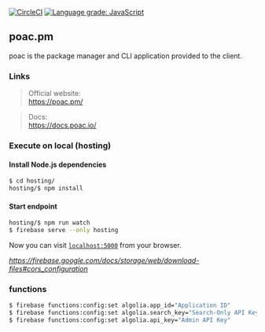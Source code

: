 [![CircleCI](https://circleci.com/gh/poacpm/poac.pm.svg?style=shield)](https://circleci.com/gh/poacpm/poac.pm)
[![Language grade: JavaScript](https://img.shields.io/lgtm/grade/javascript/g/poacpm/poac.pm.svg?logo=lgtm&logoWidth=18)](https://lgtm.com/projects/g/poacpm/poac.pm/context:javascript)

## poac.pm

poac is the package manager and CLI application provided to the client.


### Links
> Official website:<br>
https://poac.pm/

> Docs:<br>
https://docs.poac.io/


### Execute on local (hosting)

#### Install Node.js dependencies
```bash
$ cd hosting/
hosting/$ npm install
```

#### Start endpoint
```bash
hosting/$ npm run watch
$ firebase serve --only hosting
```

Now you can visit [`localhost:5000`](http://localhost:5000) from your browser.

*https://firebase.google.com/docs/storage/web/download-files#cors_configuration*


### functions

```bash
$ firebase functions:config:set algolia.app_id="Application ID"
$ firebase functions:config:set algolia.search_key="Search-Only API Key"
$ firebase functions:config:set algolia.api_key="Admin API Key"
```
